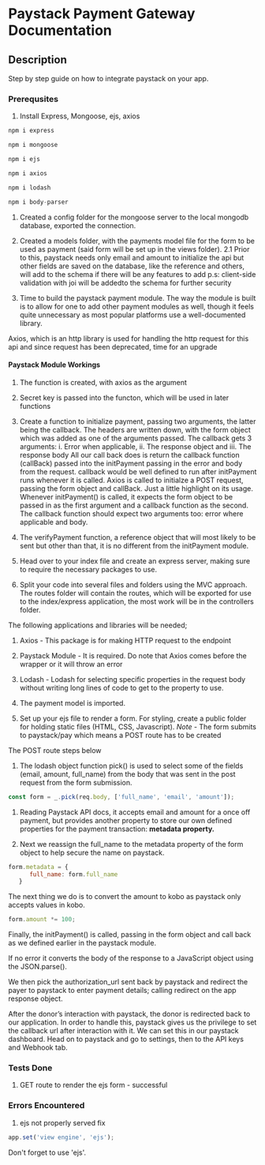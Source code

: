 # Paystack Payment Gateway Documentation

## Description

Step by step guide on how to integrate paystack on your app.

### Prerequsites

1. Install Express, Mongoose, ejs, axios

``` javascript
npm i express
```

``` javascript
npm i mongoose
```

``` javascript
npm i ejs
```

``` javascript
npm i axios
```

``` javascript
npm i lodash
```

``` javascript
npm i body-parser
```

1. Created a config folder for the mongoose server to the local mongodb database, exported the connection.

1. Created a models folder, with the payments model file for the form to be used as payment (said form will be set up in the views folder).
2.1 Prior to this, paystack needs only email and amount to initialize the api but other fields are saved on the database, like the reference and others, will add to the schema if there will be any features to add
p.s: client-side validation with joi will  be addedto the schema for further security

1. Time to build the paystack payment module. The way the module is built is to allow for one to add other payment modules as well, though it feels quite unnecessary as most popular platforms use a well-documented library.

Axios, which is an http library is used for handling the http request for this api and since request has been deprecated, time for an upgrade

#### Paystack Module Workings

1. The function is created, with axios as the argument

1. Secret key is passed  into the functon, which will be used in later functions

1. Create a function to initialize payment, passing two arguments, the latter being the callback. The headers are written down, with the form object which was added as one of the arguments passed.
The callback gets 3 arguments:
i. Error when applicable,
ii. The response object and
iii. The response body
All our call back does is return the callback function (callBack) passed into the initPayment passing in the error and body from the request. callback would be well defined to run after initPayment runs whenever it is called. Axios is called to initialze a POST request, passing the form object and callBack.
Just a little highlight on its usage. Whenever initPayment() is called, it expects the form object to be passed in as the first argument and a callback function as the second. The callback function should expect two arguments too: error where applicable and body.

1. The verifyPayment function, a reference object that will most likely to be sent
but other than that, it is no different from the initPayment module.

1. Head over to your index file and create an express server, making sure to require the necessary packages to use.

1. Split your code into several files and folders using the MVC approach. The routes folder will contain the  routes, which will be exported for use to the index/express application, the most work will be in the controllers folder.

The following applications and libraries will be needed;

1. Axios - This package is for making HTTP request to the endpoint

1. Paystack Module - It is required. Do note that Axios comes before the wrapper or it will throw an error

1. Lodash - Lodash for selecting specific properties in the request body without writing long lines of code to get to the property to use.

1. The payment model is imported.

1. Set up your ejs file to render a form. For styling, create a public folder for holding static files (HTML, CSS, Javascript).
*Note* - The form submits to paystack/pay which means a POST route has to be created

 The POST route steps below

   1. The lodash object function pick() is used to select some of the fields (email, amount, full_name) from the body that was sent in the post request from the form submission.

``` javascript
const form = _.pick(req.body, ['full_name', 'email', 'amount']);
```

1. Reading Paystack API docs, it accepts email and amount for a once off payment, but provides another property to store our own defined properties for the payment transaction: **metadata property.**

1. Next we reassign the full_name to the metadata property of the form object to help secure the name on paystack.

``` javascript
form.metadata = {
      full_name: form.full_name
   }
   ```

   The next thing we do is to convert the amount to kobo as paystack only accepts values in kobo.

   ``` javascript
   form.amount *= 100;
   ```

   Finally, the initPayment() is called, passing in the form object and call back as we defined earlier in the paystack module.

If no error it converts the body of the response to a JavaScript object using the JSON.parse().

We then pick the authorization_url sent back by paystack and redirect the payer to paystack to enter payment details; calling redirect on the app response object.

After the donor’s interaction with paystack, the donor is redirected back to our application. In order to handle this, paystack gives us the privilege to set the callback url after interaction with it. We can set this in our paystack dashboard. Head on to paystack and go to settings, then to the API keys and Webhook tab.

### Tests Done

1. GET route to render the ejs form - successful

### Errors Encountered

1. ejs not properly served fix

``` javascript
app.set('view engine', 'ejs');
```

Don't forget to use 'ejs'.
